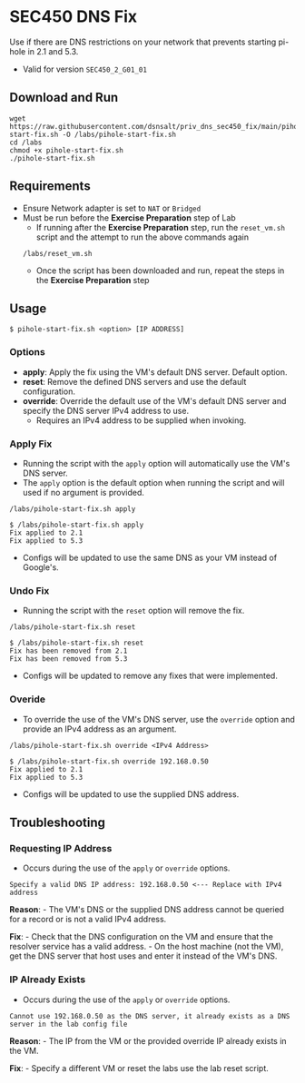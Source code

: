 # SEC450 DNS Fix

Use if there are DNS restrictions on your network that prevents starting pi-hole in 2.1 and 5.3.

- Valid for version `SEC450_2_G01_01`

## Download and Run

```
wget https://raw.githubusercontent.com/dsnsalt/priv_dns_sec450_fix/main/pihole-start-fix.sh -O /labs/pihole-start-fix.sh
cd /labs
chmod +x pihole-start-fix.sh
./pihole-start-fix.sh
```

## Requirements

- Ensure Network adapter is set to `NAT` or `Bridged`
- Must be run before the **Exercise Preparation** step of Lab
    - If running after the **Exercise Preparation** step, run the `reset_vm.sh` script and the attempt to run the above commands again
    ```
    /labs/reset_vm.sh 
    ```
    - Once the script has been downloaded and run, repeat the steps in the **Exercise Preparation** step
    
## Usage

```
$ pihole-start-fix.sh <option> [IP ADDRESS]
```

### Options

- **apply**: Apply the fix using the VM's default DNS server. Default option.
- **reset**: Remove the defined DNS servers and use the default configuration.
- **override**: Override the default use of the VM's default DNS server and specify the DNS server IPv4 address to use.
    - Requires an IPv4 address to be supplied when invoking.

### Apply Fix

- Running the script with the `apply` option will automatically use the VM's DNS server.
- The `apply` option is the default option when running the script and will used if no argument is provided.
```
/labs/pihole-start-fix.sh apply
```

```
$ /labs/pihole-start-fix.sh apply
Fix applied to 2.1
Fix applied to 5.3
```

- Configs will be updated to use the same DNS as your VM instead of Google's.

### Undo Fix

- Running the script with the `reset` option will remove the fix.
```
/labs/pihole-start-fix.sh reset
```

```
$ /labs/pihole-start-fix.sh reset
Fix has been removed from 2.1
Fix has been removed from 5.3
```

- Configs will be updated to remove any fixes that were implemented.

### Overide

- To override the use of the VM's DNS server, use the `override` option and provide an IPv4 address as an argument.

```
/labs/pihole-start-fix.sh override <IPv4 Address>
```

```
$ /labs/pihole-start-fix.sh override 192.168.0.50
Fix applied to 2.1
Fix applied to 5.3
```

- Configs will be updated to use the supplied DNS address.

## Troubleshooting

### Requesting IP Address

- Occurs during the use of the `apply` or `override` options.

```
Specify a valid DNS IP address: 192.168.0.50 <--- Replace with IPv4 address
```

**Reason**:
    - The VM's DNS or the supplied DNS address cannot be queried for a record or is not a valid IPv4 address.

**Fix**:
    - Check that the DNS configuration on the VM and ensure that the resolver service has a valid address.
    - On the host machine (not the VM), get the DNS server that host uses and enter it instead of the VM's DNS.

### IP Already Exists

- Occurs during the use of the `apply` or `override` options.

```
Cannot use 192.168.0.50 as the DNS server, it already exists as a DNS server in the lab config file
```

**Reason**:
    - The IP from the VM or the provided override IP already exists in the VM.

**Fix**:
    - Specify a different VM or reset the labs use the lab reset script.